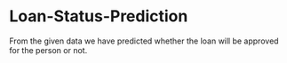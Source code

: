 # Loan-Status-Prediction
From the given data we have predicted whether the loan will be approved for the person or not.
